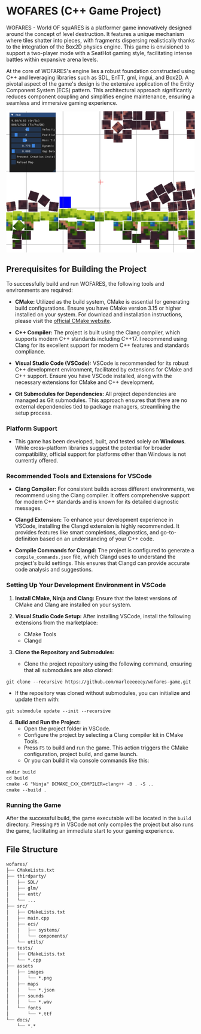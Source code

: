 # WOFARES (C++ Game Project)

WOFARES - World OF squARES is a platformer game innovatively designed around the concept of level destruction. It features a unique mechanism where tiles shatter into pieces, with fragments dispersing realistically thanks to the integration of the Box2D physics engine. This game is envisioned to support a two-player mode with a SeatHot gaming style, facilitating intense battles within expansive arena levels.

At the core of WOFARES's engine lies a robust foundation constructed using C++ and leveraging libraries such as SDL, EnTT, gml, imgui, and Box2D. A pivotal aspect of the game's design is the extensive application of the Entity Component System (ECS) pattern. This architectural approach significantly reduces component coupling and simplifies engine maintenance, ensuring a seamless and immersive gaming experience.

![alt text](docs/wofares_screenshot.png)

## Prerequisites for Building the Project

To successfully build and run WOFARES, the following tools and environments are required:

- **CMake:** Utilized as the build system, CMake is essential for generating build configurations. Ensure you have CMake version 3.15 or higher installed on your system. For download and installation instructions, please visit the [official CMake website](https://cmake.org/download/).

- **C++ Compiler:** The project is built using the Clang compiler, which supports modern C++ standards including C++17. I recommend using Clang for its excellent support for modern C++ features and standards compliance.

- **Visual Studio Code (VSCode):** VSCode is recommended for its robust C++ development environment, facilitated by extensions for CMake and C++ support. Ensure you have VSCode installed, along with the necessary extensions for CMake and C++ development.

- **Git Submodules for Dependencies:** All project dependencies are managed as Git submodules. This approach ensures that there are no external dependencies tied to package managers, streamlining the setup process.

### Platform Support

- This game has been developed, built, and tested solely on **Windows**. While cross-platform libraries suggest the potential for broader compatibility, official support for platforms other than Windows is not currently offered.

### Recommended Tools and Extensions for VSCode

- **Clang Compiler:** For consistent builds across different environments, we recommend using the Clang compiler. It offers comprehensive support for modern C++ standards and is known for its detailed diagnostic messages.

- **Clangd Extension:** To enhance your development experience in VSCode, installing the Clangd extension is highly recommended. It provides features like smart completions, diagnostics, and go-to-definition based on an understanding of your C++ code.

- **Compile Commands for Clangd:** The project is configured to generate a `compile_commands.json` file, which Clangd uses to understand the project's build settings. This ensures that Clangd can provide accurate code analysis and suggestions.

### Setting Up Your Development Environment in VSCode

1. **Install CMake, Ninja and Clang:** Ensure that the latest versions of CMake and Clang are installed on your system.

2. **Visual Studio Code Setup:** After installing VSCode, install the following extensions from the marketplace:
   - CMake Tools
   - Clangd

3. **Clone the Repository and Submodules:**
   - Clone the project repository using the following command, ensuring that all submodules are also cloned:

```
git clone --recursive https://github.com/marleeeeeey/wofares-game.git
```

   - If the repository was cloned without submodules, you can initialize and update them with:

```
git submodule update --init --recursive
```

4. **Build and Run the Project:**
   - Open the project folder in VSCode.
   - Configure the project by selecting a Clang compiler kit in CMake Tools.
   - Press `F5` to build and run the game. This action triggers the CMake configuration, project build, and game launch.
   - Or you can build it via console commands like this:

```
mkdir build
cd build
cmake -G "Ninja" DCMAKE_CXX_COMPILER=clang++ -B . -S ..
cmake --build .
```

### Running the Game

After the successful build, the game executable will be located in the `build` directory. Pressing `F5` in VSCode not only compiles the project but also runs the game, facilitating an immediate start to your gaming experience.

## File Structure

```
wofares/
├── CMakeLists.txt
├── thirdparty/
│   ├── SDL/
│   ├── glm/
│   ├── entt/
│   └── ...
├── src/
│   ├── CMakeLists.txt
│   ├── main.cpp
│   ├── ecs/
│   │   ├── systems/
│   │   └── conponents/
│   └── utils/
├── tests/
│   ├── CMakeLists.txt
│   └── *.cpp
├── assets
│   ├── images
│   │   └── *.png
│   ├── maps
│   │   └── *.json
│   ├── sounds
│   │   └── *.wav
│   └── fonts
│       └── *.ttf
└── docs/
    └── *.*
```
